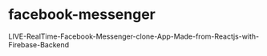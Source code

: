 # facebook-messenger
LIVE-RealTime-Facebook-Messenger-clone-App-Made-from-Reactjs-with-Firebase-Backend
